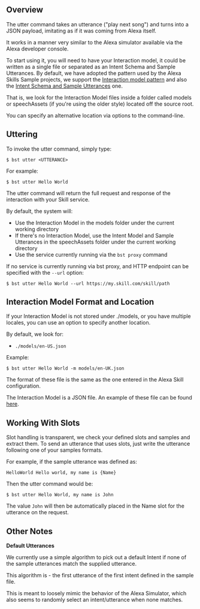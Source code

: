 
## Overview

The utter command takes an utterance ("play next song") and turns into a JSON payload, imitating as if it was coming from Alexa itself.

It works in a manner very similar to the Alexa simulator available via the Alexa developer console.  

To start using it, you will need to have your Interaction model, it could be written as a single file or separated as an Intent Schema and Sample Utterances.
By default, we have adopted the pattern used by the Alexa Skills Sample projects, we support the [Interaction model pattern](https://github.com/alexa/skill-sample-nodejs-fact) and also the [Intent Schema and Sample Utterances](https://github.com/alexa/skill-sample-nodejs-hello-world/) one.

That is, we look for the Interaction Model files inside a folder called models or speechAssets (if you're using the older style) located off the source root.

You can specify an alternative location via options to the command-line.

## Uttering

To invoke the utter command, simply type:
```
$ bst utter <UTTERANCE>
```

For example:
```
$ bst utter Hello World
```

The utter command will return the full request and response of the interaction with your Skill service.

By default, the system will:

* Use the Interaction Model in the models folder under the current working directory
* If there's no Interaction Model, use the Intent Model and Sample Utterances in the speechAssets folder under the current working directory
* Use the service currently running via the `bst proxy` command

If no service is currently running via bst proxy, and HTTP endpoint can be specified with the `--url` option:
```
$ bst utter Hello World --url https://my.skill.com/skill/path
```

## Interaction Model Format and Location
If your Interaction Model is not stored under ./models, or you have multiple locales, you can use an option to specify another location.

By default, we look for:

* `./models/en-US.json`

Example:
```
$ bst utter Hello World -m models/en-UK.json
```

The format of these file is the same as the one entered in the Alexa Skill configuration.

The Interaction Model is a JSON file.
An example of these file can be found [here](https://github.com/alexa/skill-sample-nodejs-fact/blob/en-US/models/en-US.json).

## Working With Slots

Slot handling is transparent, we check your defined slots and samples and extract them. To send an utterance that uses slots, just write the utterance following one of your samples formats.

For example, if the sample utterance was defined as:
```
HelloWorld Hello world, my name is {Name}
```

Then the utter command would be:
```
$ bst utter Hello World, my name is John
```

The value `John` will then be automatically placed in the Name slot for the utterance on the request.

## Other Notes

**Default Utterances**  

We currently use a simple algorithm to pick out a default Intent if none of the sample utterances match the supplied utterance.  

This algorithm is - the first utterance of the first intent defined in the sample file.  

This is meant to loosely mimic the behavior of the Alexa Simulator, which also seems to randomly select an intent/utterance when none matches.
